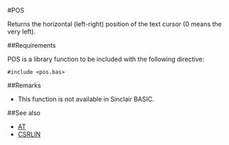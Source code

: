 #POS

Returns the horizontal (left-right) position of the text cursor (0 means the very left).

##Requirements

POS is a library function to be included with the following directive:

```
#include <pos.bas>
```


##Remarks
* This function is not available in Sinclair BASIC.

##See also

* [ AT ](at.md)
* [ CSRLIN](csrlin.md)
